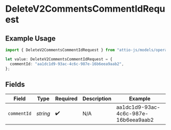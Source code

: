 # DeleteV2CommentsCommentIdRequest

## Example Usage

```typescript
import { DeleteV2CommentsCommentIdRequest } from "attio-js/models/operations";

let value: DeleteV2CommentsCommentIdRequest = {
  commentId: "aa1dc1d9-93ac-4c6c-987e-16b6eea9aab2",
};
```

## Fields

| Field                                | Type                                 | Required                             | Description                          | Example                              |
| ------------------------------------ | ------------------------------------ | ------------------------------------ | ------------------------------------ | ------------------------------------ |
| `commentId`                          | *string*                             | :heavy_check_mark:                   | N/A                                  | aa1dc1d9-93ac-4c6c-987e-16b6eea9aab2 |